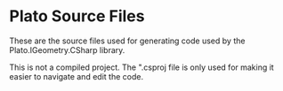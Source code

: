 # Plato Source Files

These are the source files used for generating code used by the Plato.IGeometry.CSharp library.   

This is not a compiled project. The ".csproj file is only used for making it easier to navigate and edit the code.